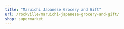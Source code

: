 ```yaml
---
title: "Maruichi Japanese Grocery and Gift"
url: /rockville/maruichi-japanese-grocery-and-gift/
shop: supermarket
---
```

